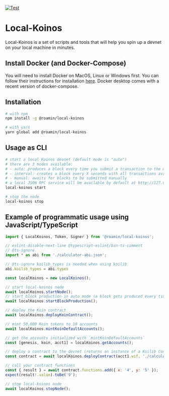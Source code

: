 [![Test](https://github.com/roaminro/local-koinos/actions/workflows/test.yml/badge.svg)](https://github.com/roaminro/local-koinos/actions/workflows/test.yml)

# Local-Koinos

Local-Koinos is a set of scripts and tools that will help you spin up a devnet on your local machine in minutes.

## Install Docker (and Docker-Compose)

You will need to install Docker on MacOS, Linux or Windows first. You can follow their instructions for installation [here](https://www.docker.com/products/docker-desktop). Docker desktop comes with a recent version of docker-compose.

## Installation
```sh
# with npm
npm install -g @roamin/local-koinos

# with yarn
yarn global add @roamin/local-koinos
```

## Usage as CLI
```sh
# start a local Koinos devnet (default mode is "auto")
# there are 3 modes available:
# - auto: produces a block every time you submit a transaction to the mempool
# - interval: creates a block every X seconds with all transactions available in the mempool
# - manual: awaits for blocks to be submitted manually
# a local JSON RPC service will be available by default at http://127.0.0.1:8080
local-koinos start

# stop the node
local-koinos stop
```

## Example of programmatic usage using JavaScript/TypeScript

```js
import { LocalKoinos, Token, Signer } from '@roamin/local-koinos';

// eslint-disable-next-line @typescript-eslint/ban-ts-comment
// @ts-ignore 
import * as abi from './calculator-abi.json';

// @ts-ignore koilib_types is needed when using koilib
abi.koilib_types = abi.types

const localKoinos = new LocalKoinos();

// start local-koinos node
await localKoinos.startNode();
// start block production in auto mode (a block gets produced every time you submit a transaction)
await localKoinos.startBlockProduction();

// deploy the Koin contract
await localKoinos.deployKoinContract();

// mint 50,000 Koin tokens to 10 accounts
await localKoinos.mintKoinDefaultAccounts();

// get the accounts initialized with `mintKoinDefaultAccounts`
const [genesis, koin, acct1] = localKoinos.getAccounts();

// deploy a contract to the devnet (returns an instance of a Koilib Contract)
const contract = await localKoinos.deployContract(acct1.wif, './calculator-contract.wasm', abi);

// call your contract functions
const { result } = await contract.functions.add({ x: '4', y: '5' });
expect(result!.value).toBe('9');

// stop local-koinos node
await localKoinos.stopNode();
```
